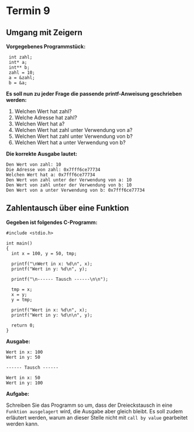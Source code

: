 # Termin 9

## Umgang mit Zeigern

__Vorgegebenes Programmstück:__

     int zahl;
     int* a;
     int** b;
     zahl = 10;
     a = &zahl;
     b = &a;

__Es soll nun zu jeder Frage die passende printf-Anweisung geschrieben werden:__

  1. Welchen Wert hat zahl?
  2. Welche Adresse hat zahl?
  3. Welchen Wert hat a?
  4. Welchen Wert hat zahl unter Verwendung von a?
  5. Welchen Wert hat zahl unter Verwendung von b?
  6. Welchen Wert hat a unter Verwendung von b?

__Die korrekte Ausgabe lautet:__

    Den Wert von zahl: 10
    Die Adresse von zahl: 0x7fff6ce77734
    Welchen Wert hat a: 0x7fff6ce77734
    Den Wert von zahl unter der Verwendung von a: 10
    Den Wert von zahl unter der Verwendung von b: 10
    Den Wert von a unter Verwendung von b: 0x7fff6ce77734

## Zahlentausch über eine Funktion

__Gegeben ist folgendes C-Programm:__

    #include <stdio.h>

    int main()
    {
      int x = 100, y = 50, tmp;

      printf("\nWert in x: %d\n", x);
      printf("Wert in y: %d\n", y);

      printf("\n------ Tausch ------\n\n");

      tmp = x;
      x = y;
      y = tmp;

      printf("Wert in x: %d\n", x);
      printf("Wert in y: %d\n\n", y);

      return 0;
    }

__Ausgabe:__

    Wert in x: 100
    Wert in y: 50

    ------ Tausch ------

    Wert in x: 50
    Wert in y: 100

__Aufgabe:__

Schreiben Sie das Programm so um, dass der Dreieckstausch in eine `Funktion ausgelagert` wird, die Ausgabe aber gleich bleibt. Es soll zudem erläutert werden, warum an dieser Stelle nicht mit `call by value` gearbeitet werden kann.
